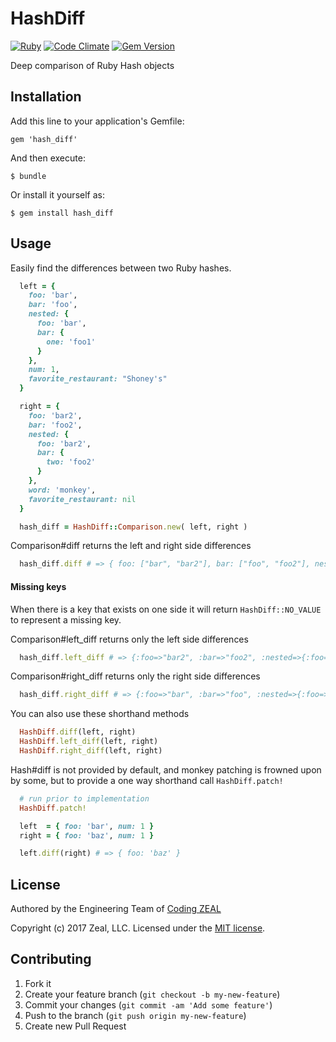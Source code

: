 # HashDiff

[![Ruby](https://github.com/CodingZeal/hash_diff/actions/workflows/ruby.yml/badge.svg)](https://github.com/CodingZeal/hash_diff/actions/workflows/ruby.yml) [![Code Climate](https://codeclimate.com/github/CodingZeal/hash_diff.png)](https://codeclimate.com/github/CodingZeal/hash_diff) [![Gem Version](https://badge.fury.io/rb/hash_diff.png)](http://badge.fury.io/rb/hash_diff)

Deep comparison of Ruby Hash objects

## Installation

Add this line to your application's Gemfile:

    gem 'hash_diff'

And then execute:

    $ bundle

Or install it yourself as:

    $ gem install hash_diff

## Usage

Easily find the differences between two Ruby hashes.

```ruby
  left = {
    foo: 'bar',
    bar: 'foo',
    nested: {
      foo: 'bar',
      bar: {
        one: 'foo1'
      }
    },
    num: 1,
    favorite_restaurant: "Shoney's"
  }

  right = {
    foo: 'bar2',
    bar: 'foo2',
    nested: {
      foo: 'bar2',
      bar: {
        two: 'foo2'
      }
    },
    word: 'monkey',
    favorite_restaurant: nil
  }

  hash_diff = HashDiff::Comparison.new( left, right )
```

Comparison#diff returns the left and right side differences

```ruby
  hash_diff.diff # => { foo: ["bar", "bar2"], bar: ["foo", "foo2"], nested: { foo: ["bar", "bar2"], bar: { one: ["foo1", HashDiff::NO_VALUE], two: [HashDiff::NO_VALUE, "foo2"] } }, num:  [1, HashDiff::NO_VALUE], word: [HashDiff::NO_VALUE, "monkey"], favorite_restaurant: ["Shoney's", nil] }
```

#### Missing keys

When there is a key that exists on one side it will return `HashDiff::NO_VALUE` to represent a missing key.

Comparison#left_diff returns only the left side differences

```ruby
  hash_diff.left_diff # => {:foo=>"bar2", :bar=>"foo2", :nested=>{:foo=>"bar2", :bar=>{:one=>HashDiff::NO_VALUE, :two=>"foo2"}}, :num=>HashDiff::NO_VALUE, :favorite_restaurant=>nil, :word=>"monkey"}
```

Comparison#right_diff returns only the right side differences

```ruby
  hash_diff.right_diff # => {:foo=>"bar", :bar=>"foo", :nested=>{:foo=>"bar", :bar=>{:one=>"foo1", :two=>HashDiff::NO_VALUE}}, :num=>1, :favorite_restaurant=>"Shoney's", :word=>HashDiff::NO_VALUE}
```

You can also use these shorthand methods

```ruby
  HashDiff.diff(left, right)
  HashDiff.left_diff(left, right)
  HashDiff.right_diff(left, right)
```

Hash#diff is not provided by default, and monkey patching is frowned upon by some, but to provide a one way shorthand call `HashDiff.patch!`

```ruby
  # run prior to implementation
  HashDiff.patch!

  left  = { foo: 'bar', num: 1 }
  right = { foo: 'baz', num: 1 }

  left.diff(right) # => { foo: 'baz' }
```

## License

Authored by the Engineering Team of [Coding ZEAL](https://codingzeal.com?utm_source=github)

Copyright (c) 2017 Zeal, LLC. Licensed under the [MIT license](https://opensource.org/licenses/MIT).

## Contributing

1. Fork it
2. Create your feature branch (`git checkout -b my-new-feature`)
3. Commit your changes (`git commit -am 'Add some feature'`)
4. Push to the branch (`git push origin my-new-feature`)
5. Create new Pull Request
